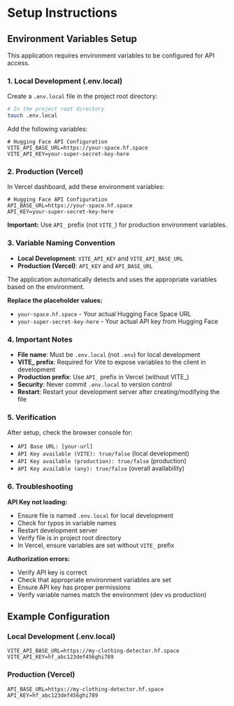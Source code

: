 # Setup Instructions

## Environment Variables Setup

This application requires environment variables to be configured for API access.

### 1. Local Development (.env.local)

Create a `.env.local` file in the project root directory:

```bash
# In the project root directory
touch .env.local
```

Add the following variables:

```env
# Hugging Face API Configuration
VITE_API_BASE_URL=https://your-space.hf.space
VITE_API_KEY=your-super-secret-key-here
```

### 2. Production (Vercel)

In Vercel dashboard, add these environment variables:

```env
# Hugging Face API Configuration
API_BASE_URL=https://your-space.hf.space
API_KEY=your-super-secret-key-here
```

**Important:** Use `API_` prefix (not `VITE_`) for production environment variables.

### 3. Variable Naming Convention

- **Local Development**: `VITE_API_KEY` and `VITE_API_BASE_URL`
- **Production (Vercel)**: `API_KEY` and `API_BASE_URL`

The application automatically detects and uses the appropriate variables based on the environment.

**Replace the placeholder values:**
- `your-space.hf.space` - Your actual Hugging Face Space URL
- `your-super-secret-key-here` - Your actual API key from Hugging Face

### 4. Important Notes

- **File name**: Must be `.env.local` (not `.env`) for local development
- **VITE_ prefix**: Required for Vite to expose variables to the client in development
- **Production prefix**: Use `API_` prefix in Vercel (without VITE_)
- **Security**: Never commit `.env.local` to version control
- **Restart**: Restart your development server after creating/modifying the file

### 5. Verification

After setup, check the browser console for:
- `API Base URL: [your-url]`
- `API Key available (VITE): true/false` (local development)
- `API Key available (production): true/false` (production)
- `API Key available (any): true/false` (overall availability)

### 6. Troubleshooting

**API Key not loading:**
- Ensure file is named `.env.local` for local development
- Check for typos in variable names
- Restart development server
- Verify file is in project root directory
- In Vercel, ensure variables are set without `VITE_` prefix

**Authorization errors:**
- Verify API key is correct
- Check that appropriate environment variables are set
- Ensure API key has proper permissions
- Verify variable names match the environment (dev vs production)

## Example Configuration

### Local Development (.env.local)
```env
VITE_API_BASE_URL=https://my-clothing-detector.hf.space
VITE_API_KEY=hf_abc123def456ghi789
```

### Production (Vercel)
```env
API_BASE_URL=https://my-clothing-detector.hf.space
API_KEY=hf_abc123def456ghi789
```
